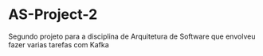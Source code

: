 # AS-Project-2
Segundo projeto para a disciplina de Arquitetura de Software que envolveu fazer varias tarefas com Kafka
